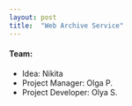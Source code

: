 ```yaml
---
layout: post
title:  "Web Archive Service"
---
```

#### Team:  
* Idea: Nikita
* Project Manager: Olga P.
* Project Developer: Olya S.